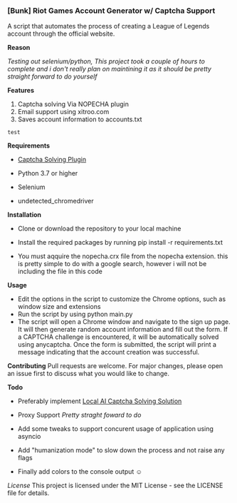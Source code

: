 ### [Bunk] Riot Games Account Generator w/ Captcha Support ###


A script that automates the process of creating a League of Legends account through the official website.

**Reason**

*Testing out selenium/python, This project took a couple of hours to complete and i don't really plan on maintining it as it should be pretty straight forward to do yourself*

**Features**

1. Captcha solving Via NOPECHA plugin
2. Email support using xitroo.com
3. Saves account information to accounts.txt


```
test
```


**Requirements**

- [Captcha Solving Plugin](https://chrome.google.com/webstore/detail/nopecha-captcha-solver/dknlfmjaanfblgfdfebhijalfmhmjjjo )

- Python 3.7 or higher
- Selenium
- undetected_chromedriver

**Installation**

- Clone or download the repository to your local machine
- Install the required packages by running pip install -r requirements.txt

- You must aqquire the nopecha.crx file from the nopecha extension. this is pretty simple to do with a google search, however i will not be including the file in this code

**Usage**

- Edit the options in the script to customize the Chrome options, such as window size and extensions
- Run the script by using python main.py
- The script will open a Chrome window and navigate to the sign up page. It will then generate random account information and fill out the form. If a CAPTCHA challenge is encountered, it will be automatically solved using anycaptcha.
Once the form is submitted, the script will print a message indicating that the account creation was successful.

**Contributing**
Pull requests are welcome. For major changes, please open an issue first to discuss what you would like to change.


**Todo**
- Preferably implement [Local AI Captcha Solving Solution](https://github.com/QIN2DIM/hcaptcha-challenger)
- Proxy Support *Pretty straght foward to do*
- Add some tweaks to support concurent usage of application using asyncio
- Add "humanization mode" to slow down the process and not raise any flags

- Finally add colors to the console output :relaxed:

*License*
This project is licensed under the MIT License - see the LICENSE file for details.
